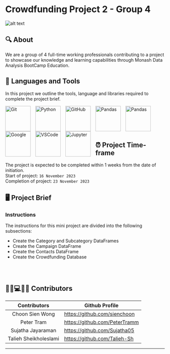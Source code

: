 # Crowdfunding Project 2 - Group 4
![alt text](https://png.pngtree.com/thumb_back/fh260/back_our/20190621/ourmid/pngtree-blue-minimalist-technology-computer-banner-image_178469.jpg)

## 🔍 About

We are a group of 4 full-time working professionals contributing to a project to showcase our knowledge and learning capabilities through Monash Data Analysis BootCamp Education.<br>

## 🧰 Languages and Tools

In this project we outline the tools, language and libraries required to complete the project brief.
<br>

<img align="left" alt="Git" width="80px" style="padding-right:12px;" src="https://cdn.jsdelivr.net/gh/devicons/devicon/icons/git/git-original.svg" />

<img align="left" alt="Python" width="80x" style="padding-right:12px;" src="https://cdn.jsdelivr.net/gh/devicons/devicon/icons/python/python-plain.svg" />

<img align="left" alt="GitHub" width="80px" style="padding-right:12px;" src="https://cdn.jsdelivr.net/gh/devicons/devicon/icons/github/github-original.svg" />

<img align="left" alt="Pandas" width="80px" style="padding-right:12px;" src="https://cdn.jsdelivr.net/gh/devicons/devicon/icons/pandas/pandas-original-wordmark.svg" />

<img align="left" alt="Pandas" width="80px" style="padding-right:12px;" src="https://cdn.jsdelivr.net/gh/devicons/devicon/icons/postgresql/postgresql-original-wordmark.svg" />

<img align="left" alt="Google" width="80px" style="padding-right:12px;" src="https://cdn.jsdelivr.net/gh/devicons/devicon/icons/google/google-original-wordmark.svg" />

<img align="left" alt="VSCode" width="80px" style="padding-right:12px;" src="https://cdn.jsdelivr.net/gh/devicons/devicon/icons/vscode/vscode-original.svg" />

<img align="left" alt="Jupyter" width="80px" style="padding-right:12px;" src="https://cdn.jsdelivr.net/gh/devicons/devicon/icons/jupyter/jupyter-original-wordmark.svg" />
<br><br/>

<br><br/>

## ⏰ Project Time-frame

The project is expected to be completed within 1 weeks from the date of initiation.
<br>
Start of project: `16 November 2023` <br/>
Completion of project: `23 November 2023` 

## 🖥️ Project Brief
### Instructions
The instructions for this mini project are divided into the following subsections:

* Create the Category and Subcategory DataFrames
* Create the Campaign DataFrame
* Create the Contacts DataFrame
* Create the Crowdfunding Database
<br>
<br/>


## 👨‍💼💻👩‍💼 Contributors 

| <center>Contributors</center>    | <center>Github Profile</center>      |
| ----------------| ----------------------------------------------------- |
| <center>Choon Sien Wong</center>      | https://github.com/sienchoon    |    
| <center>Peter Tram</center>| https://github.com/PeterTramm              |
| <center>Sujatha Jayaraman</center>| https://github.com/Sujatha05            |
| <center>Talieh Sheikholeslami</center> |   https://github.com/Talieh-Sh     | 
----------------------------------------------------------------        
